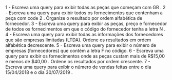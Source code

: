 1 - Escreva uma query para exibir todas as peças que começam com GR .
2 - Escreva uma query para exibir todos os fornecimentos que contenham a peça com code 2 . Organize o resultado por ordem alfabética de fornecedor.
3 - Escreva uma query para exibir as peças, preço e fornecedor de todos os fornecimentos em que o código do fornecedor tenha a letra N .
4 - Escreva uma query para exibir todas as informações dos fornecedores que são empresas limitadas (LTDA). Ordene os resultados em ordem alfabética decrescente.
5 - Escreva uma query para exibir o número de empresas (fornecedores) que contém a letra F no código.
6 - Escreva uma query para exibir os fornecimentos onde as peças custam mais de R$15,00 e menos de $40,00 . Ordene os resultados por ordem crescente.
7 - Escreva uma query para exibir o número de vendas feitas entre o dia 15/04/2018 e o dia 30/07/2019 .
